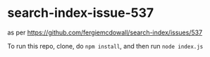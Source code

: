 # search-index-issue-537
as per https://github.com/fergiemcdowall/search-index/issues/537

To run this repo, clone, do `npm install`, and then run `node index.js`
